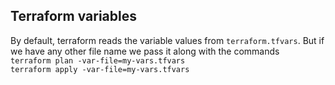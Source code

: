 ## Terraform variables

By default, terraform reads the variable values from `terraform.tfvars`. But if we have any other file name we pass it along with the commands
<br> `terraform plan -var-file=my-vars.tfvars` <br> `terraform apply -var-file=my-vars.tfvars` 
